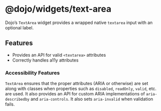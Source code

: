 <span class="citation" data-cites="dojo/widgets/text-area">@dojo/widgets/text-area</span>
=========================================================================================

Dojo’s `TextArea` widget provides a wrapped native `textarea` input with an optional label.

Features
--------

-   Provides an API for valid `<textarea>` attributes
-   Correctly handles a11y attributes

### Accessibility Features

`TextArea` ensures that the proper attributes (ARIA or otherwise) are set along with classes when properties such as `disabled`, `readOnly`, `valid`, etc. are used. It also provides an API for custom ARIA implementations of `aria-describedby` and `aria-controls`. It also sets `aria-invalid` when validation fails.
